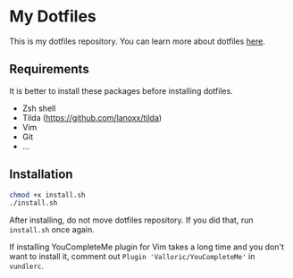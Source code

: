 My Dotfiles
===========

This is my dotfiles repository. You can learn more about dotfiles [here](https://dotfiles.github.io/).

Requirements
------------

It is better to install these packages before installing dotfiles.

* Zsh shell
* Tilda (https://github.com/lanoxx/tilda)
* Vim
* Git
* ...


Installation
------------

```sh
chmod +x install.sh
./install.sh
```

After installing, do not move dotfiles repository. If you did that, run `install.sh` once again.

If installing YouCompleteMe plugin for Vim takes a long time and you don't want to install it,
comment out `Plugin 'Valloric/YouCompleteMe'` in `vundlerc`.
